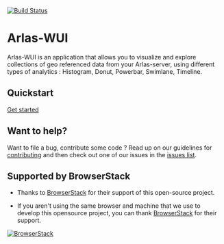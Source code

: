 [![Build Status](https://travis-ci.org/gisaia/ARLAS-wui.svg?branch=develop)](https://travis-ci.org/gisaia/ARLAS-wui)

# Arlas-WUI

Arlas-WUI is an application that allows you to visualize and explore collections of geo referenced data from your Arlas-server, using different types of analytics : Histogram, Donut, Powerbar, Swimlane, Timeline.

## Quickstart

[Get started](http://docs.arlas.io/arlas-tech/current/arlas-wui-configuration/)

## Want to help?

Want to file a bug, contribute some code ? 
Read up on our guidelines for [contributing](https://github.com/gisaia/ARLAS-wui/blob/master/CONTRIBUTING.md) and then check out one of our issues in the [issues list](https://github.com/gisaia/ARLAS-wui/issues).

## Supported by BrowserStack
- Thanks to [BrowserStack](https://browserstack.com/) for their support of this open-source project.
+ If you aren't using the same browser and machine that we use to develop this opensource project, you can thank [BrowserStack](https://browserstack.com/) for their support.

[![BrowserStack](https://3fxtqy18kygf3on3bu39kh93-wpengine.netdna-ssl.com/wp-content/uploads/2019/11/browserstack.svg)](https://www.browserstack.com/)
